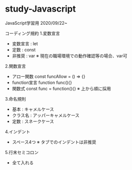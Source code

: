 # study-Javascript
JavaScript学習用
2020/09/22~

コーディング規約
1.変数宣言
- 変数宣言 : let
- 定数 : const
- 非推奨 : var
※ 現在の職場環境での動作確認等の場合、var可

2.関数宣言
- アロー関数 const funcAllow = () => {}
- function宣言 function func(){}
- 関数式 const func = function(){}
※ 上から順に採用

3.命名規則
- 基本 : キャメルケース
- クラス名 : アッパーキャメルケース
- 定数 : スネークケース

4.インデント
- スペース4つ
※ タブでのインデントは非推奨

5.行末セミコロン
- 全て入れる
